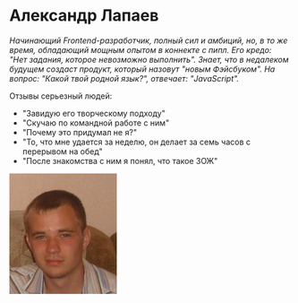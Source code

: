 # Александр Лапаев

*Начинающий Frontend-разработчик, полный сил и амбиций, но, в то же время, обладающий мощным опытом в коннекте с пипл. Его кредо: "Нет задания, которое невозможно выполнить". Знает, что в недалеком будущем создаст продукт, который назовут "новым Фэйсбуком". На вопрос: "Какой твой родной язык?", отвечает: "JavaScript".*

Отзывы серьезный людей:
 * "Завидую его творческому подходу"
 * "Скучаю по командной работе с ним"
 * "Почему это придумал не я?"
 * "То, что мне удается за неделю, он делает за семь часов с перерывом на обед"
 * "После знакомства с ним я понял, что такое ЗОЖ"

![Александр Лапаев](img/S7300175_cr.jpg)